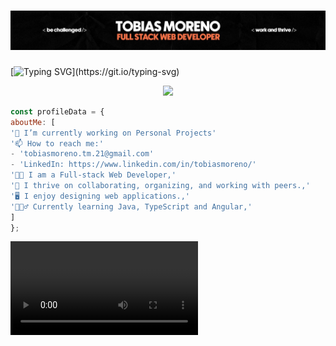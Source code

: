 <div>
<h1 align = "center"> 
<img src="BannerTop1.jpeg" />
</h1>
</div>
<!-- **TobiasMoreno/TobiasMoreno** is a ✨ _special_ ✨ repository because its `README.md` (this file) appears on your GitHub profile. -->

<!-- 01A3AB -->

[![Typing SVG](https://readme-typing-svg.demolab.com?font=Poppins&weight=500&size=34&pause=20000&color=FE7346&center=true&vCenter=true&width=1000&lines=What+I'm/'ve+been+working+with...)](https://git.io/typing-svg)

<div> 
  <p align="center">
    <a href="https://skillicons.dev">
      <img src="https://skillicons.dev/icons?i=angular,ts,js,html,css,bootstrap,jquery,postman,git,bash,md,githubactions,github,powershell,vscode,dotnet,java,cs" />
    </a>
  </p>
</div>

```js
const profileData = {
aboutMe: [
'🔭 I’m currently working on Personal Projects'
'📫 How to reach me:'
- 'tobiasmoreno.tm.21@gmail.com'
- 'LinkedIn: https://www.linkedin.com/in/tobiasmoreno/'
'👨‍💻 I am a Full-stack Web Developer,'
'🚀 I thrive on collaborating, organizing, and working with peers.,'
'🖥 I enjoy designing web applications.,'
'🙇🏻‍♂️ Currently learning Java, TypeScript and Angular,'
]
};
```
<div>
<video>
  <source src="Video.mp4" type="video/mp4" />
</video>
</div>